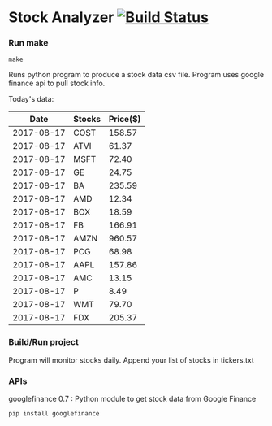 # Stock Analyzer [![Build Status](https://travis-ci.org/ogoyal/StockAnalyzer.svg?branch=master)](https://travis-ci.org/ogoyal/StockAnalyzer)

### Run make
```
make
```

Runs python program to produce a stock data csv file. Program uses google finance api to pull stock info.

Today's data:

| Date| Stocks| Price($) | 
| --- | --- | ---  | 
| 2017-08-17| COST| 158.57 | 
| 2017-08-17| ATVI| 61.37 | 
| 2017-08-17| MSFT| 72.40 | 
| 2017-08-17| GE| 24.75 | 
| 2017-08-17| BA| 235.59 | 
| 2017-08-17| AMD| 12.34 | 
| 2017-08-17| BOX| 18.59 | 
| 2017-08-17| FB| 166.91 | 
| 2017-08-17| AMZN| 960.57 | 
| 2017-08-17| PCG| 68.98 | 
| 2017-08-17| AAPL| 157.86 | 
| 2017-08-17| AMC| 13.15 | 
| 2017-08-17| P| 8.49 | 
| 2017-08-17| WMT| 79.70 | 
| 2017-08-17| FDX| 205.37 | 

### Build/Run project

Program will monitor stocks daily. Append your list of stocks in tickers.txt

### APIs
googlefinance 0.7 : Python module to get stock data from Google Finance

```
pip install googlefinance
```

